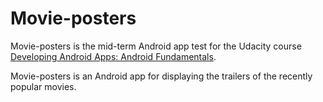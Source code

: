 Movie-posters
========

Movie-posters is the mid-term Android app test for the Udacity course [Developing Android Apps: Android Fundamentals](https://www.udacity.com/course/ud853).

Movie-posters is an Android app for displaying the trailers of the recently popular movies.
